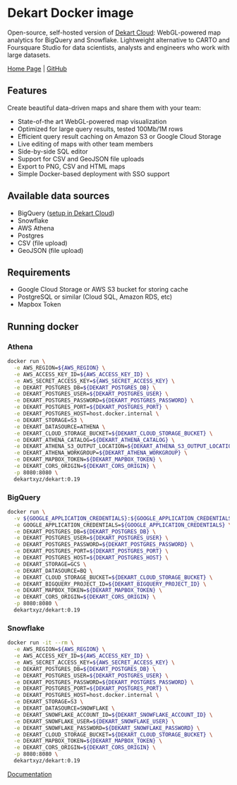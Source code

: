 # Dekart Docker image
Open-source, self-hosted version of [Dekart Cloud](https://dekart.xyz): WebGL-powered map analytics for BigQuery and Snowflake. Lightweight alternative to CARTO and Foursquare Studio for data scientists, analysts and engineers who work with large datasets.

[Home Page](https://dekart.xyz?ref=dokerhub) | [GitHub](https://github.com/dekart/dekart?ref=dokerhub)

## Features

Create beautiful data-driven maps and share them with your team:

* State-of-the art WebGL-powered map visualization
* Optimized for large query results, tested 100Mb/1M rows
* Efficient query result caching on Amazon S3 or Google Cloud Storage
* Live editing of maps with other team members
* Side-by-side SQL editor
* Support for CSV and GeoJSON file uploads
* Export to PNG, CSV and HTML maps
* Simple Docker-based deployment with SSO support

## Available data sources

* BigQuery ([setup in Dekart Cloud](https://cloud.dekart.xyz/))
* Snowflake
* AWS Athena
* Postgres
* CSV (file upload)
* GeoJSON (file upload)

## Requirements

* Google Cloud Storage or AWS S3 bucket for storing cache
* PostgreSQL or similar (Cloud SQL, Amazon RDS, etc)
* Mapbox Token

## Running docker

### Athena

```bash
docker run \
  -e AWS_REGION=${AWS_REGION} \
  -e AWS_ACCESS_KEY_ID=${AWS_ACCESS_KEY_ID} \
  -e AWS_SECRET_ACCESS_KEY=${AWS_SECRET_ACCESS_KEY} \
  -e DEKART_POSTGRES_DB=${DEKART_POSTGRES_DB} \
  -e DEKART_POSTGRES_USER=${DEKART_POSTGRES_USER} \
  -e DEKART_POSTGRES_PASSWORD=${DEKART_POSTGRES_PASSWORD} \
  -e DEKART_POSTGRES_PORT=${DEKART_POSTGRES_PORT} \
  -e DEKART_POSTGRES_HOST=host.docker.internal \
  -e DEKART_STORAGE=S3 \
  -e DEKART_DATASOURCE=ATHENA \
  -e DEKART_CLOUD_STORAGE_BUCKET=${DEKART_CLOUD_STORAGE_BUCKET} \
  -e DEKART_ATHENA_CATALOG=${DEKART_ATHENA_CATALOG} \
  -e DEKART_ATHENA_S3_OUTPUT_LOCATION=${DEKART_ATHENA_S3_OUTPUT_LOCATION} \
  -e DEKART_ATHENA_WORKGROUP=${DEKART_ATHENA_WORKGROUP} \
  -e DEKART_MAPBOX_TOKEN=${DEKART_MAPBOX_TOKEN} \
  -e DEKART_CORS_ORIGIN=${DEKART_CORS_ORIGIN} \
  -p 8080:8080 \
  dekartxyz/dekart:0.19
```

### BigQuery

```bash
docker run \
  -v ${GOOGLE_APPLICATION_CREDENTIALS}:${GOOGLE_APPLICATION_CREDENTIALS} \
  -e GOOGLE_APPLICATION_CREDENTIALS=${GOOGLE_APPLICATION_CREDENTIALS} \
  -e DEKART_POSTGRES_DB=${DEKART_POSTGRES_DB} \
  -e DEKART_POSTGRES_USER=${DEKART_POSTGRES_USER} \
  -e DEKART_POSTGRES_PASSWORD=${DEKART_POSTGRES_PASSWORD} \
  -e DEKART_POSTGRES_PORT=${DEKART_POSTGRES_PORT} \
  -e DEKART_POSTGRES_HOST=${DEKART_POSTGRES_HOST} \
  -e DEKART_STORAGE=GCS \
  -e DEKART_DATASOURCE=BQ \
  -e DEKART_CLOUD_STORAGE_BUCKET=${DEKART_CLOUD_STORAGE_BUCKET} \
  -e DEKART_BIGQUERY_PROJECT_ID=${DEKART_BIGQUERY_PROJECT_ID} \
  -e DEKART_MAPBOX_TOKEN=${DEKART_MAPBOX_TOKEN} \
  -e DEKART_CORS_ORIGIN=${DEKART_CORS_ORIGIN} \
  -p 8080:8080 \
  dekartxyz/dekart:0.19
```

### Snowflake

```bash
docker run -it --rm \
  -e AWS_REGION=${AWS_REGION} \
  -e AWS_ACCESS_KEY_ID=${AWS_ACCESS_KEY_ID} \
  -e AWS_SECRET_ACCESS_KEY=${AWS_SECRET_ACCESS_KEY} \
  -e DEKART_POSTGRES_DB=${DEKART_POSTGRES_DB} \
  -e DEKART_POSTGRES_USER=${DEKART_POSTGRES_USER} \
  -e DEKART_POSTGRES_PASSWORD=${DEKART_POSTGRES_PASSWORD} \
  -e DEKART_POSTGRES_PORT=${DEKART_POSTGRES_PORT} \
  -e DEKART_POSTGRES_HOST=host.docker.internal \
  -e DEKART_STORAGE=S3 \
  -e DEKART_DATASOURCE=SNOWFLAKE \
  -e DEKART_SNOWFLAKE_ACCOUNT_ID=${DEKART_SNOWFLAKE_ACCOUNT_ID} \
  -e DEKART_SNOWFLAKE_USER=${DEKART_SNOWFLAKE_USER} \
  -e DEKART_SNOWFLAKE_PASSWORD=${DEKART_SNOWFLAKE_PASSWORD} \
  -e DEKART_CLOUD_STORAGE_BUCKET=${DEKART_CLOUD_STORAGE_BUCKET} \
  -e DEKART_MAPBOX_TOKEN=${DEKART_MAPBOX_TOKEN} \
  -e DEKART_CORS_ORIGIN=${DEKART_CORS_ORIGIN} \
  -p 8080:8080 \
  dekartxyz/dekart:0.19
```

[Documentation](https://dekart.xyz/docs/?ref=dokerhub)


